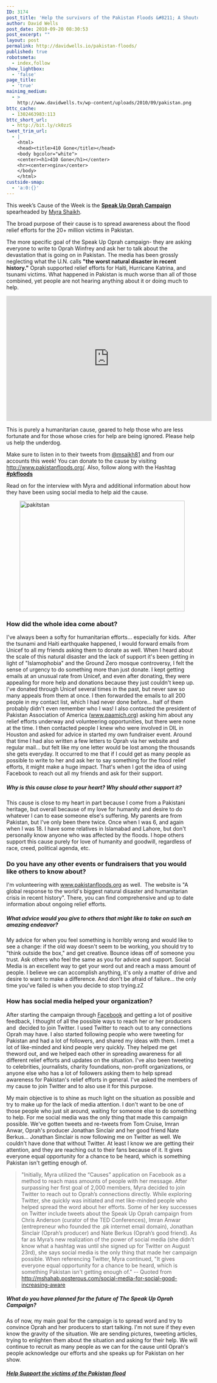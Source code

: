 ```yaml
---
ID: 3174
post_title: 'Help the survivors of the Pakistan Floods &#8211; A Shoutout to Oprah'
author: David Wells
post_date: 2010-09-20 08:30:53
post_excerpt: ""
layout: post
permalink: http://davidwells.io/pakistan-floods/
published: true
robotsmeta:
  - index,follow
show_lightbox:
  - 'false'
page_title:
  - 'true'
mainimg_medium:
  - >
    http://www.davidwells.tv/wp-content/uploads/2010/09/pakistan.png
bttc_cache:
  - 1302463983:113
bttc_short_url:
  - http://bit.ly/ck0zzS
tweet_trim_url:
  - |
    <html>
    <head><title>410 Gone</title></head>
    <body bgcolor="white">
    <center><h1>410 Gone</h1></center>
    <hr><center>nginx</center>
    </body>
    </html>
custside-smap:
  - 'a:0:{}'
---
```

This week’s Cause of the Week is the <strong><a href="http://causes.com/SpeakUpOprah">Speak Up Oprah Campaign</a></strong> spearheaded by <a href="http://twitter.com/mshaikh81">Myra Shaikh</a>.

The broad purpose of their cause is to spread awareness about the flood relief efforts for the 20+ million victims in Pakistan.

The more specific goal of the Speak Up Oprah campaign- they are asking everyone to write to Oprah Winfrey and ask her to talk about the devastation that is going on in Pakistan. The media has been grossly neglecting what the U.N. calls <strong>"the worst natural disaster in recent history."</strong> Oprah supported relief efforts for Haiti, Hurricane Katrina, and tsunami victims. What happened in Pakistan is much worse than all of those combined, yet people are not hearing anything about it or doing much to help.

<object width="540" height="328" classid="clsid:d27cdb6e-ae6d-11cf-96b8-444553540000" codebase="http://download.macromedia.com/pub/shockwave/cabs/flash/swflash.cab#version=6,0,40,0"><param name="allowFullScreen" value="true" /><param name="allowscriptaccess" value="always" /><param name="src" value="http://www.youtube.com/v/4H1JJ5KrroM?fs=1&amp;hl=en_US" /><param name="allowfullscreen" value="true" /><embed width="540" height="328" type="application/x-shockwave-flash" src="http://www.youtube.com/v/4H1JJ5KrroM?fs=1&amp;hl=en_US" allowFullScreen="true" allowscriptaccess="always" allowfullscreen="true" /></object>

This is purely a humanitarian cause, geared to help those who are less fortunate and for those whose cries for help are being ignored. Please help us help the underdog.

Make sure to listen in to their tweets from <a href="http://twitter.com/mshaikh81">@msaikh81</a> and from our accounts this week! You can donate to the cause by visiting <a href="http://www.pakistanfloods.org/">http://www.pakistanfloods.org/</a>. Also, follow along with the Hashtag <a href="http://twitter.com/search?q=%23pkfloods"><strong>#pkfloods</strong></a>

Read on for the interview with Myra and additional information about how they have been using social media to help aid the cause.

<!--more-->

<a href="http://www.davidwells.tv/wp-content/uploads/2010/09/pakitstan.jpg"><img style="display: block; margin-left: auto; margin-right: auto; border: 0px initial initial;" title="pakitstan" src="http://www.davidwells.tv/wp-content/uploads/2010/09/pakitstan_thumb.jpg" alt="pakitstan" width="434" height="290" border="0" /></a>
<h3>How did the whole idea come about?</h3>
I've always been a softy for humanitarian efforts... especially for kids.  After the tsunami and Haiti earthquake happened, I would forward emails from Unicef to all my friends asking them to donate as well. When I heard about the scale of this natural disaster and the lack of support it's been getting in light of "Islamophobia" and the Ground Zero mosque controversy, I felt the sense of urgency to do something more than just donate. I kept getting emails at an unusual rate from Unicef, and even after donating, they were appealing for more help and donations because they just couldn't keep up. I've donated through Unicef several times in the past, but never saw so many appeals from them at once. I then forwarded the emails to all 200 people in my contact list, which I had never done before... half of them probably didn't even remember who I was! I also contacted the president of Pakistan Association of America (<a href="http://www.paamich.org/">www.paamich.org</a>) asking him about any relief efforts underway and volunteering opportunities, but there were none at the time. I then contacted people I knew who were involved in DIL in Houston and asked for advice in started my own fundraiser event. Around that time I had also written a few letters to Oprah via her website and regular mail... but felt like my one letter would be lost among the thousands she gets everyday. It occurred to me that if I could get as many people as possible to write to her and ask her to say something for the flood relief efforts, it might make a huge impact. That's when I got the idea of using Facebook to reach out all my friends and ask for their support.
<h5>Why is this cause close to your heart? Why should other support it?</h5>
This cause is close to my heart in part because I come from a Pakistani heritage, but overall because of my love for humanity and desire to do whatever I can to ease someone else's suffering. My parents are from Pakistan, but I've only been there twice. Once when I was 6, and again when I was 18. I have some relatives in Islamabad and Lahore, but don't personally know anyone who was affected by the floods. I hope others support this cause purely for love of humanity and goodwill, regardless of race, creed, political agenda, etc.
<h3>Do you have any other events or fundraisers that you would like others to know about?</h3>
I'm volunteering with <a href="http://www.pakistanfloods.org/">www.pakistanfloods.org</a> as well.  The website is "A global response to the world's biggest natural disaster and humanitarian crisis in recent history". There, you can find comprehensive and up to date information about ongoing relief efforts.
<h5>What advice would you give to others that might like to take on such an amazing endeavor?</h5>
My advice for when you feel something is horribly wrong and would like to see a change: if the old way doesn't seem to be working, you should try to "think outside the box," and get creative. Bounce ideas off of someone you trust. Ask others who feel the same as you for advice and support. Social Media is an excellent way to get your word out and reach a mass amount of people. I believe we can accomplish anything, it's only a matter of drive and desire to want to make a difference. And don't be afraid of failure... the only time you've failed is when you decide to stop trying.zZ
<h3>How has social media helped your organization?</h3>
After starting the campaign through <a href="http://www.causes.com/causes/518987">Facebook</a> and getting a lot of positive feedback, I thought of all the possible ways to reach her or her producers and  decided to join Twitter. I used Twitter to reach out to any connections Oprah may have. I also started following people who were tweeting for Pakistan and had a lot of followers, and shared my ideas with them. I met a lot of like-minded and kind people very quickly. They helped me get theword out, and we helped each other in spreading awareness for all different relief efforts and updates on the situation. I've also been tweeting to celebrities, journalists, charity foundations, non-profit organizations, or anyone else who has a lot of followers asking them to help spread awareness for Pakistan's relief efforts in general. I've asked the members of my cause to join Twitter and to also use it for this purpose.

My main objective is to shine as much light on the situation as possible and try to make up for the lack of media attention. I don't want to be one of those people who just sit around, waiting for someone else to do something to help. For me social media was the only thing that made this campaign possible. We've gotten tweets and re-tweets from Tom Cruise, Imran Anwar, Oprah's producer Jonathan Sinclair and her good friend Nate Berkus... Jonathan Sinclair is now following me on Twitter as well. We couldn't have done that without Twitter. At least I know we are getting their attention, and they are reaching out to their fans because of it. It gives everyone equal opportunity for a chance to be heard, which is something Pakistan isn't getting enough of.
<blockquote>"Initially, Myra utilized the “Causes” application on Facebook as a method to reach mass amounts of people with her message. After surpassing her first goal of 2,000 members, Myra decided to join Twitter to reach out to Oprah’s connections directly. While exploring Twitter, she quickly was initiated and met like-minded people who helped spread the word about her efforts. Some of her key successes on Twitter include tweets about the Speak Up Oprah campaign from Chris Anderson (curator of the TED Conferences), Imran Anwar (entrepreneur who founded the .pk internet email domain), Jonathan Sinclair (Oprah’s producer) and Nate Berkus (Oprah’s good friend).
As far as Myra’s new realization of the power of social media (she didn’t know what a hashtag was until she signed up for Twitter on August 23rd), she says social media is the only thing that made her campaign possible. When referencing Twitter, Myra continued,
"It gives everyone equal opportunity for a chance to be heard, which is something Pakistan isn't getting enough of."
-- Quoted from <a href="http://mshahab.posterous.com/social-media-for-social-good-increasing-aware">http://mshahab.posterous.com/social-media-for-social-good-increasing-aware</a></blockquote>
<h5>What do you have planned for the future of The Speak Up Oprah Campaign?</h5>
As of now, my main goal for the campaign is to spread word and try to convince Oprah and her producers to start talking. I'm not sure if they even know the gravity of the situation. We are sending pictures, tweeting articles, trying to enlighten them about the situation and asking for their help. We will continue to recruit as many people as we can for the cause until Oprah's people acknowledge our efforts and she speaks up for Pakistan on her show.
<h5><a href="http://www.pakistanfloods.org/">Help Support the victims of the Pakistan flood</a></h5>
